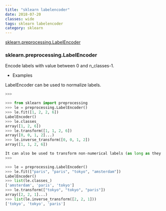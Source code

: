```yaml
---
title: "sklearn labelencoder"
date: 2018-07-20
classes: wide
tags: sklearn labelencoder
category: sklearn
---
```


[sklearn.preprocessing.LabelEncoder](http://scikit-learn.org/stable/modules/generated/sklearn.preprocessing.LabelEncoder.html)


### sklearn.preprocessing.LabelEncoder

Encode labels with value between 0 and n_classes-1.

- Examples

LabelEncoder can be used to normalize labels.
```python
>>>

>>> from sklearn import preprocessing
>>> le = preprocessing.LabelEncoder()
>>> le.fit([1, 2, 2, 6])
LabelEncoder()
>>> le.classes_
array([1, 2, 6])
>>> le.transform([1, 1, 2, 6]) 
array([0, 0, 1, 2]...)
>>> le.inverse_transform([0, 0, 1, 2])
array([1, 1, 2, 6])

It can also be used to transform non-numerical labels (as long as they are hashable and comparable) to numerical labels.
>>>

>>> le = preprocessing.LabelEncoder()
>>> le.fit(["paris", "paris", "tokyo", "amsterdam"])
LabelEncoder()
>>> list(le.classes_)
['amsterdam', 'paris', 'tokyo']
>>> le.transform(["tokyo", "tokyo", "paris"]) 
array([2, 2, 1]...)
>>> list(le.inverse_transform([2, 2, 1]))
['tokyo', 'tokyo', 'paris']
```





